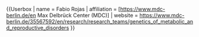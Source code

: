 {{Userbox
| name = Fabio Rojas
| affiliation = [https://www.mdc-berlin.de/en Max Delbrück Center (MDC)]
| website = https://www.mdc-berlin.de/35567592/en/research/research_teams/genetics_of_metabolic_and_reproductive_disorders
}}
